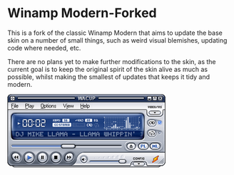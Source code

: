 # Winamp Modern-Forked

This is a fork of the classic Winamp Modern that aims to update the base skin on a number of small things, such as weird visual blemishes, updating code where needed, etc.

There are no plans yet to make further modifications to the skin, as the current goal is to keep the original spirit of the skin alive as much as possible, whilst making the smallest of updates that keeps it tidy and modern.

![Screenshot](https://raw.githubusercontent.com/0x5066/WinampModernForked/main/screenshot.png)